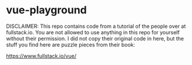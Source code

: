# vue-playground

DISCLAIMER: This repo contains code from a tutorial of the people over at fullstack.io. You are not allowed to use anything in this repo for yourself without their permission. I did not copy their original code in here, but the stuff you find here are puzzle pieces from their book:

https://www.fullstack.io/vue/